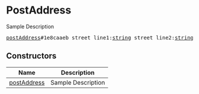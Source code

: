 # PostAddress

Sample Description

<pre>
<a href="../constructor/postAddress">postAddress</a>#1e8caaeb street_line1:<a href="../type/string.md">string</a> street_line2:<a href="../type/string.md">string</a> city:<a href="../type/string.md">string</a> state:<a href="../type/string.md">string</a> country_iso2:<a href="../type/string.md">string</a> post_code:<a href="../type/string.md">string</a> = <a href="../type/PostAddress.md">PostAddress</a>;
</pre>

## Constructors

| Name | Description |
|------|-------------|
| [postAddress](../constructor/postAddress.md) | Sample Description |

